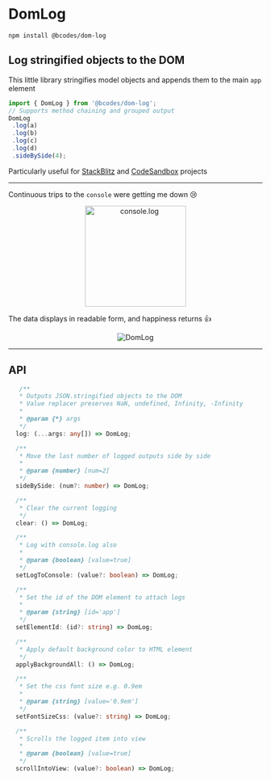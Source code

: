 # DomLog

`npm install @bcodes/dom-log`

## Log stringified objects to the DOM

 This little library stringifies model objects and appends them to the main `app` element

 ```typescript
 import { DomLog } from '@bcodes/dom-log';
 // Supports method chaining and grouped output
 DomLog
  .log(a)
  .log(b)
  .log(c)
  .log(d)
  .sideBySide(4);
  ```

 Particularly useful for [StackBlitz](https://stackblitz.com/) and [CodeSandbox](https://codesandbox.io) projects

---

Continuous trips to the `console` were getting me down 😢

<p align="center">
  <img alt="console.log" height="200px" src="https://user-images.githubusercontent.com/15702512/60741364-ffdf1e80-9f60-11e9-9ab3-3d677528fd8b.png">
</p>

The data displays in readable form, and happiness returns 👍

<p align="center">
  <img alt="DomLog" src="https://user-images.githubusercontent.com/15702512/60740553-19cb3200-9f5e-11e9-8523-89182890226b.png">
</p>

---

## API

```typescript
   /**
   * Outputs JSON.stringified objects to the DOM 
   * Value replacer preserves NaN, undefined, Infinity, -Infinity
   *
   * @param {*} args
   */
  log: (...args: any[]) => DomLog;

  /**
   * Move the last number of logged outputs side by side
   *
   * @param {number} [num=2]
   */
  sideBySide: (num?: number) => DomLog;

  /**
   * Clear the current logging
   */ 
  clear: () => DomLog;

  /**
   * Log with console.log also
   *
   * @param {boolean} [value=true]
   */
  setLogToConsole: (value?: boolean) => DomLog;

  /**
   * Set the id of the DOM element to attach logs
   *
   * @param {string} [id='app']
   */
  setElementId: (id?: string) => DomLog;

  /** 
   * Apply default background color to HTML element 
   */
  applyBackgroundAll: () => DomLog;

  /**
   * Set the css font size e.g. 0.9em
   *
   * @param {string} [value='0.9em']
   */
  setFontSizeCss: (value?: string) => DomLog;

  /**
   * Scrolls the logged item into view
   *
   * @param {boolean} [value=true]
   */
  scrollIntoView: (value?: boolean) => DomLog;
  ```

